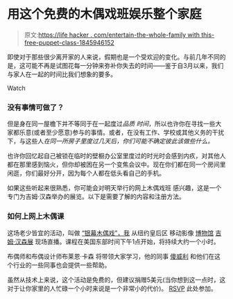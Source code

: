 # 用这个免费的木偶戏班娱乐整个家庭

> 原文:[https://life hacker . com/entertain-the-whole-family with this-free-puppet-class-1845946152](https://lifehacker.com/entertain-the-whole-family-with-this-free-puppetry-clas-1845946152)

即使对于那些很少离开家的人来说，假期也是一个受欢迎的变化。与前几年不同的是，这可能不再是试图花每一分钟来弥补你失去的时间——鉴于自3月以来，我们与家人在一起的时间比我们想象的要多。

Watch

### 没有事情可做了？

但是身在同一屋檐下并不等同于在一起度过*品质* *时间*，所以也许你在寻找一些大家都乐意(或者至少愿意)参与的事情。或者，在没有工作、学校或其他义务的干扰下，与这些人*在同一所房子里度过几天后，你们可能不确定彼此该做些什么。*

也许你回忆起自己被锁在临时的壁橱办公室里度过的时光时会感到内疚，对其他人都在那里感到恼火，但你却被困在另一个变焦会议中。现在你们都在同一个房间里闲逛，你们最好分开，因为每个人都在低头看自己的手机。

如果这些听起来很熟悉，你可能会对明天举行的网上木偶戏班 感兴趣，这是一个专门为吉姆·汉森举办的展览。以下是需要了解的内容和注册方法。

### 如何上网上木偶课

这场老少皆宜的活动，叫做 [“银幕木偶戏”，我](http://www.movingimage.us/visit/calendar/2020/12/27/detail/puppetry-for-the-screen-with-brian-carson-silly-willy-friends) 从纽约皇后区 移动影像 [博物馆](http://www.movingimage.us/) [吉姆·汉森展](http://www.movingimage.us/exhibitions/2017/07/22/detail/the-jim-henson-exhibition/) 现场直播。课程在美国东部时间下午1点开始，将持续大约一个小时。

布偶师和布偶设计师布莱恩·卡森 将带领大家学习，他的同事 [傻威利](https://www.instagram.com/SillyWillyClub/?hl=en) 和他们在这个行业的一些同事也会提供一些帮助。

虽然从技术上来说，这个活动是免费的，但建议捐赠5美元(当你想到这一点时，这对于让你家里的人忙碌一个小时来说是一个非常小的代价)。 [RSVP](https://docs.google.com/forms/d/e/1FAIpQLSfcwKmMe0AbnkYLy_9YcdV5aUp57S18mzuM5WvS5mq0SCW66A/viewform) 此处参加。